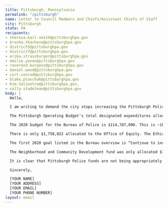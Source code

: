 ```yaml
---
title: Pittsburgh, Pennsylvania
permalink: "/pittsburgh"
name: Letter to Council Members and Chiefs/Assistant Chiefs of Staff
city: Pittsburgh
state: PA
recipients:
- theresa.kail-smith@pittsburghpa.gov
- brosha.tkacheva@pittsburghpa.gov
- district5@pittsburghpa.gov
- district7@pittsburghpa.gov
- erika.strassburger@pittsburghpa.gov
- emilie.yonan@pittsburghpa.gov
- reverend.burgess@pittsburghpa.gov
- daniel.wood@pittsburghpa.gov
- curt.conrad@pittsburghpa.gov
- blake.plavchak@pittsburghpa.gov
- Kim.Salinetro@pittsburghpa.gov,
- sally.stadelman@pittsburghpa.gov
body: |
  Hello,

  I am writing to demand the city stops increasing the Pittsburgh Police Budget and redirects funding into supporting community operations.

  The Pittsburgh Operating Budget's total designated expenditures allocate 40.0% to Public Safety and only 10.5% to Public Works. This is unacceptable.

  The 2020 budget for the Bureau of Police is $114,787,000. This is ~18.9% - nearly one fifth - of the overall City Operations Budget.

  There is only $1,758,022 allocated to the Office of Equity. The Ethics Hearing Board budget went down by $6,974 from 2019-2020 while the Police Bureau budget increased by $10,241,674. What is the need for this increase?

  The first 2020 goal listed in the Bureau overview is “Continue to increase the ‘boots on the ground’ officers in the field”. Is this what the increase will go toward? What is the reasoning for needing more police on the ground? Due to the overwhelming evidence that the police are targeting Black people in this city (and across the world), it is the correct move to divest from funding boots on the ground operations and invest in upholding policies that support the people.

  The Neighborhood and Community Development fund was only allocated $7,502,080 for 2020. That is ~6.8% of the 2020 Capital Budget. This is not enough. I demand you take action to re-allocate money away from the Pittsburgh Police and back into community development that includes affordable housing and reparations for Black citizens. Both the state and the Pittsburgh Police owe the Black community a great debt.

  It is clear that Pittsburgh Police funds are not being appropriately used to maintain safety and freedom on the streets of Pittsburgh. This is not only obvious by the City Budget, it is obvious by how Pittsburghers are treated by the police. Black Pittsburghers are disproportionately subject to this violence. Antwon Rose was shot dead in our city by a police officer and we will always remember. Elijah Brewer was shot dead in our city by a police officer and we will always remember.

  Sincerely,

  [YOUR NAME]
  [YOUR ADDRESS]
  [YOUR EMAIL]
  [YOUR PHONE NUMBER]
layout: email
---
```


